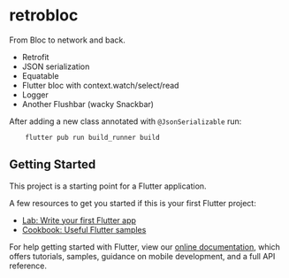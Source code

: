 # retrobloc

From Bloc to network and back.

- Retrofit
- JSON serialization
- Equatable
- Flutter bloc with context.watch/select/read
- Logger
- Another Flushbar (wacky Snackbar)

After adding a new class annotated with `@JsonSerializable` run:
```
    flutter pub run build_runner build
```

## Getting Started

This project is a starting point for a Flutter application.

A few resources to get you started if this is your first Flutter project:

- [Lab: Write your first Flutter app](https://flutter.dev/docs/get-started/codelab)
- [Cookbook: Useful Flutter samples](https://flutter.dev/docs/cookbook)

For help getting started with Flutter, view our
[online documentation](https://flutter.dev/docs), which offers tutorials,
samples, guidance on mobile development, and a full API reference.
